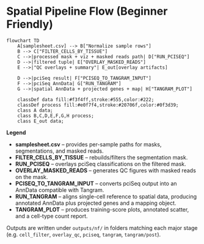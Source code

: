 # Spatial Pipeline Flow (Beginner Friendly)

```mermaid
flowchart TD
    A[samplesheet.csv] --> B["Normalize sample rows"]
    B --> C["FILTER_CELLS_BY_TISSUE"]
    C -->|processed mask + viz + masked reads path| D["RUN_PCISEQ"]
    D -->|filtered tuple| E["OVERLAY_MASKED_READS"]
    E -->|"QC overlays + summary"| E_out[overlay artifacts]

    D -->|pciSeq result| F["PCISEQ_TO_TANGRAM_INPUT"]
    F -->|pciSeq AnnData| G["RUN_TANGRAM"]
    G -->|spatial AnnData + projected genes + map| H["TANGRAM_PLOT"]

    classDef data fill:#f3f4ff,stroke:#555,color:#222;
    classDef process fill:#e0f7f4,stroke:#20706f,color:#0f3d39;
    class A data;
    class B,C,D,E,F,G,H process;
    class E_out data;
```

**Legend**

- **samplesheet.csv** – provides per-sample paths for masks, segmentations, and masked reads.
- **FILTER_CELLS_BY_TISSUE** – rebuilds/filters the segmentation mask.
- **RUN_PCISEQ** – overlays pciSeq classifications on the filtered mask.
- **OVERLAY_MASKED_READS** – generates QC figures with masked reads on the mask.
- **PCISEQ_TO_TANGRAM_INPUT** – converts pciSeq output into an AnnData compatible with Tangram.
- **RUN_TANGRAM** – aligns single-cell reference to spatial data, producing annotated AnnData plus projected genes and a mapping object.
- **TANGRAM_PLOT** – produces training-score plots, annotated scatter, and a cell-type count report.

Outputs are written under `outputs/nf/` in folders matching each major stage (e.g. `cell_filter`, `overlay_qc`, `pciseq`, `tangram`, `tangram/post`).
